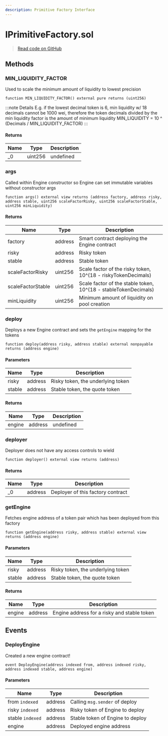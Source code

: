 ```yaml
---
description: Primitive Factory Interface
---
```


# IPrimitiveFactory.sol
> [Read code on GitHub](https://github.com/primitivefinance/rmm-manager/tree/develop/contracts/interfaces/IPrimitiveFactory.sol)





## Methods

### MIN_LIQUIDITY_FACTOR

Used to scale the minimum amount of liquidity to lowest precision

```solidity title="Solidity"
function MIN_LIQUIDITY_FACTOR() external pure returns (uint256)
```


:::note Details
E.g. if the lowest decimal token is 6, min liquidity w/ 18 decimals                 cannot be 1000 wei, therefore the token decimals                 divided by the min liquidity factor is the amount of minimum liquidity                 MIN_LIQUIDITY = 10 ^ (Decimals / MIN_LIQUIDITY_FACTOR)
:::



#### Returns

| Name | Type | Description |
|---|---|---|
| _0 | uint256 | undefined |

### args

Called within Engine constructor so Engine can set immutable                            variables without constructor args

```solidity title="Solidity"
function args() external view returns (address factory, address risky, address stable, uint256 scaleFactorRisky, uint256 scaleFactorStable, uint256 minLiquidity)
```





#### Returns

| Name | Type | Description |
|---|---|---|
| factory | address |            Smart contract deploying the Engine contract |
| risky | address |              Risky token |
| stable | address |             Stable token |
| scaleFactorRisky | uint256 |   Scale factor of the risky token, 10^(18 - riskyTokenDecimals) |
| scaleFactorStable | uint256 |  Scale factor of the stable token, 10^(18 - stableTokenDecimals) |
| minLiquidity | uint256 |       Minimum amount of liquidity on pool creation |

### deploy

Deploys a new Engine contract and sets the `getEngine` mapping for the tokens

```solidity title="Solidity"
function deploy(address risky, address stable) external nonpayable returns (address engine)
```




#### Parameters

| Name | Type | Description |
|---|---|---|
| risky | address | Risky token, the underlying token |
| stable | address | Stable token, the quote token |

#### Returns

| Name | Type | Description |
|---|---|---|
| engine | address | undefined |

### deployer

Deployer does not have any access controls to wield

```solidity title="Solidity"
function deployer() external view returns (address)
```





#### Returns

| Name | Type | Description |
|---|---|---|
| _0 | address | Deployer of this factory contract |

### getEngine

Fetches engine address of a token pair which has been deployed from this factory

```solidity title="Solidity"
function getEngine(address risky, address stable) external view returns (address engine)
```




#### Parameters

| Name | Type | Description |
|---|---|---|
| risky | address | Risky token, the underlying token |
| stable | address | Stable token, the quote token |

#### Returns

| Name | Type | Description |
|---|---|---|
| engine | address |  Engine address for a risky and stable token |



## Events

### DeployEngine

Created a new engine contract!

```solidity title="Solidity"
event DeployEngine(address indexed from, address indexed risky, address indexed stable, address engine)
```




#### Parameters

| Name | Type | Description |
|---|---|---|
| from `indexed` | address | Calling `msg.sender` of deploy |
| risky `indexed` | address | Risky token of Engine to deploy |
| stable `indexed` | address | Stable token of Engine to deploy |
| engine  | address | Deployed engine address |



